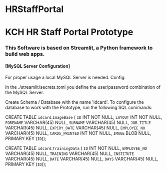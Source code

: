 # HRStaffPortal
# KCH HR Staff Portal Prototype

### This Software is based on Streamlit, a Python framework to build web apps.

#### [MySQL Server Configuration]
For proper usage a local MySQL Server is needed. Config:

In the ./streamlit/secrets.toml you define the user/password combination of the MySQL Server.

Create Schema / Database with the name 'idcard'. To configure the database to work with the 
Prototype, run the following SQL commands:

CREATE TABLE `idcard`.`ImageBase` (
  `ID` INT NOT NULL,
  `LAYOUT` INT NOT NULL,
  `FORENAME` VARCHAR(45) NULL,
  `SURNAME` VARCHAR(45) NULL,
  `JOB_TITLE` VARCHAR(45) NULL,
  `EXPIRY_DATE` VARCHAR(45) NULL,
  `EMPLOYEE_NO` VARCHAR(45) NULL,
  `CARDS_PRINTED` INT NOT NULL,
  `IMAGE` BLOB NULL,
  PRIMARY KEY (`ID`));
  
  CREATE TABLE `idcard`.`TrainingData` (
  `ID` INT NOT NULL,
  `EMPLOYEE_NO` VARCHAR(45) NULL,
  `TRAINING` VARCHAR(45) NULL,
  `INSTITUTE` VARCHAR(45) NULL,
  `DATE` VARCHAR(45) NULL,
  `DAYS` VARCHAR(45) NULL,
  PRIMARY KEY (`ID`));
